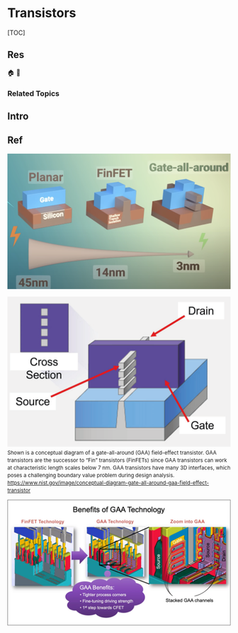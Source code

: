 # Transistors

[TOC]



## Res
🏠 
🚧 


### Related Topics



## Intro



## Ref
![](../../../../../Assets/Pics/Screenshot%202024-07-15%20at%202.05.36%20PM.png)

[Transistor model | Wikipedia]: https://en.wikipedia.org/wiki/Transistor_model#Physical_models
[MOSFET | Wikipedia]: https://en.wikipedia.org/wiki/MOSFET

![](../../../../../Assets/Pics/Pasted%20image%2020240715222937.png)
<small>Shown is a conceptual diagram of a gate-all-around (GAA) field-effect transistor. GAA transistors are the successor to “Fin” transistors (FinFETs) since GAA transistors can work at characteristic length scales below 7 nm. GAA transistors have many 3D interfaces, which poses a challenging boundary value problem during design analysis. <br><a>https://www.nist.gov/image/conceptual-diagram-gate-all-around-gaa-field-effect-transistor</a></small>

[What You Need to Know About Gate-All-Around Designs]: https://www.synopsys.com/blogs/chip-design/what-are-gate-all-around-gaa-transistors.html
![](../../../../../Assets/Pics/Pasted%20image%2020240715223048.png)
